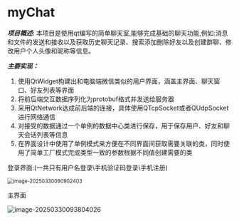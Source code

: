 # myChat

***项目概述:***	本项目是使用qt编写的简单聊天室,能够完成基础的聊天功能,例如:消息和文件的发送和接收以及获取历史聊天记录、搜索添加删除好友以及创建群聊、修改用户个人头像和昵称等信息。

***主要实现：***

1. 使用QtWidget构建出和电脑端微信类似的用户界面，涵盖主界面、聊天窗口、好友列表等界面
2. 将前后端交互数据序列化为protobuf格式并发送给服务器
3. 采用QtNetwork达成前后端的连接，具体使用QTcpSocket或者QUdpSocket进行网络通信
4. 对接受的数据通过一个单例的数据中心类进行保存，用于保存用户、好友和聊天会话列表等信息
5. 在界面设计中使用了单例模式来方便在不同界面间获取需要关联的类，同时使用了简单工厂模式完成类型一致的参数根据不同值创建需要的类

登录界面:(一共只有用户名登录\手机验证码登录\手机注册)

<img src="D:\myfiles\code\qt\myChat\assets\image-20250330090902403.png" alt="image-20250330090902403" style="zoom: 80%;" />

主界面

![image-20250330093804026](D:\myfiles\code\qt\myChat\assets\image-20250330093804026.png)

